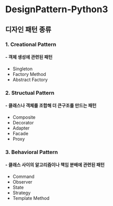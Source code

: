 # DesignPattern-Python3


## 디자인 패턴 종류


### 1. Creational Pattern
#### - 객체 생성에 관련된 패턴
* Singleton
* Factory Method
* Abstract Factory


### 2. Structual Pattern
#### - 클래스나 객체를 조합해 더 큰구조를 만드는 패턴
* Composite
* Decorator
* Adapter
* Facade
* Proxy

### 3. Behavioral Pattern
#### - 클래스 사이의 알고리즘이나 책임 분배에 관련된 패턴
* Command
* Observer
* State
* Strategy
* Template Method
